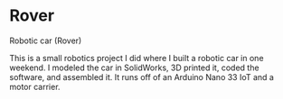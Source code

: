 # Rover
Robotic car (Rover)

This is a small robotics project I did where I built a robotic car in one weekend.
I modeled the car in SolidWorks, 3D printed it, coded the software, and assembled it. 
It runs off of an Arduino Nano 33 IoT and a motor carrier.
